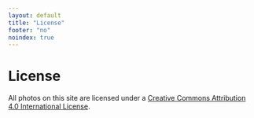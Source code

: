 ```yaml
---
layout: default
title: "License"
footer: "no"
noindex: true
---
```

# License

All photos on this site are licensed under a [Creative Commons Attribution 4.0 International License](http://creativecommons.org/licenses/by/4.0/).
